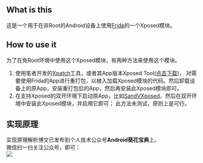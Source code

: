 ## What is this
这是一个用于在非Root的Android设备上使用[Frida](https://github.com/frida/frida)的一个Xposed模块。

## How to use it
为了在免Root环境中使用这个Xposed模块，有两种方法来使用这个模块。
1. 使用笔者开发的[Xpatch](https://github.com/WindySha/Xpatch)工具，或者其App版本Xposed Tool[(点击下载)](https://xposed-tool-app.oss-cn-beijing.aliyuncs.com/data/xposed_tool_v2.0.2.apk)，
对需要使用Frida的App进行重打包，以植入加载Xposed模块的代码。然后卸载设备上的原App，安装重打包后的App，然后再安装此Xposed模块即可。
2. 在支持Xposed的双开环境下启动原App，比如[SandVXposed](https://github.com/ganyao114/SandVXposed)，然后在双开环境中安装此Xposed模块，并启用它即可；
此方法未测试，原则上是可行。
## 实现原理
实现原理解析博文已发布到个人技术公众号**Android葵花宝典**上。  
微信扫一扫关注公众号，即可：  
![](https://upload-images.jianshu.io/upload_images/1639238-ab6e0fceabfffdda.jpg?imageMogr2/auto-orient/strip%7CimageView2/2/w/180)
